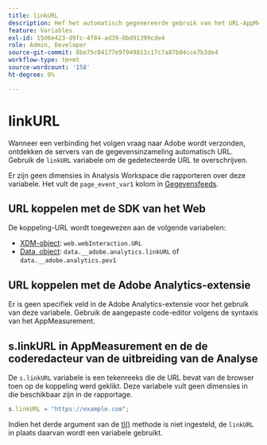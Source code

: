 ```yaml
---
title: linkURL
description: Hef het automatisch gegenereerde gebruik van het URL-AppMeasurement voor koppelingen op in de aanroepen voor het bijhouden van koppelingen.
feature: Variables
exl-id: 15d6e423-d9fc-4f84-ad39-0bd91399cde4
role: Admin, Developer
source-git-commit: 8be75c04177e97949811c17c7a87b04cce7b3de4
workflow-type: tm+mt
source-wordcount: '158'
ht-degree: 0%

---
```


# linkURL

Wanneer een verbinding het volgen vraag naar Adobe wordt verzonden, ontdekken de servers van de gegevensinzameling automatisch URL. Gebruik de `linkURL` variabele om de gedetecteerde URL te overschrijven.

Er zijn geen dimensies in Analysis Workspace die rapporteren over deze variabele. Het vult de `page_event_var1` kolom in [Gegevensfeeds](/help/export/analytics-data-feed/data-feed-overview.md).

## URL koppelen met de SDK van het Web

De koppeling-URL wordt toegewezen aan de volgende variabelen:

* [XDM-object](/help/implement/aep-edge/xdm-var-mapping.md): `web.webInteraction.URL`
* [Data, object](/help/implement/aep-edge/data-var-mapping.md): `data.__adobe.analytics.linkURL` of `data.__adobe.analytics.pev1`

## URL koppelen met de Adobe Analytics-extensie

Er is geen specifiek veld in de Adobe Analytics-extensie voor het gebruik van deze variabele. Gebruik de aangepaste code-editor volgens de syntaxis van het AppMeasurement.

## s.linkURL in AppMeasurement en de de coderedacteur van de uitbreiding van de Analyse

De `s.linkURL` variabele is een tekenreeks die de URL bevat van de browser toen op de koppeling werd geklikt. Deze variabele vult geen dimensies in die beschikbaar zijn in de rapportage.

```js
s.linkURL = "https://example.com";
```

Indien het derde argument van de [tl()](../functions/tl-method.md) methode is niet ingesteld, de `linkURL` in plaats daarvan wordt een variabele gebruikt.
